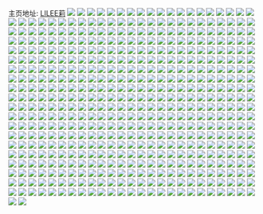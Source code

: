 主页地址: [LILEE莉](https://weibo.com/u/2734069101) 
![](https://wx4.sinaimg.cn/mw2000/a2f6956dly1gj9k1es7vjj23402c0e81.jpg) 
![](https://wx4.sinaimg.cn/mw2000/a2f6956dly1gj9k1idiohj23402c0kii.jpg) 
![](https://wx4.sinaimg.cn/mw2000/a2f6956dly1gj9k1klikwj23402c0kgy.jpg) 
![](https://wx4.sinaimg.cn/mw2000/a2f6956dly1gj8q0lriy4j23402c0kjl.jpg) 
![](https://wx4.sinaimg.cn/mw2000/a2f6956dly1gj8q0o6hxvj22c0340kjm.jpg) 
![](https://wx4.sinaimg.cn/mw2000/a2f6956dly1gj8q0pmfr6j23402c0e81.jpg) 
![](https://wx4.sinaimg.cn/mw2000/a2f6956dly1gj8q0slufyj22io1w01kz.jpg) 
![](https://wx4.sinaimg.cn/mw2000/a2f6956dly1gj8q0usm2jj22io1w0kjn.jpg) 
![](https://wx4.sinaimg.cn/mw2000/a2f6956dly1gj8q0x01rxj22io1w0e83.jpg) 
![](https://wx4.sinaimg.cn/mw2000/a2f6956dly1gj8q0ynciqj22io1w0qv7.jpg) 
![](https://wx4.sinaimg.cn/mw2000/a2f6956dly1gj8q13cterj21w02iohdv.jpg) 
![](https://wx4.sinaimg.cn/mw2000/a2f6956dly1gj8q11n137j21w02ionpf.jpg) 
![](https://wx4.sinaimg.cn/mw2000/a2f6956dly1gj6t6nrdwgj21ju1ju47c.jpg) 
![](https://wx4.sinaimg.cn/mw2000/a2f6956dly1gj5ojj37z8j20u00xs1kx.jpg) 
![](https://wx4.sinaimg.cn/mw2000/a2f6956dly1gj5ojykucvj21400u07wh.jpg) 
![](https://wx4.sinaimg.cn/mw2000/a2f6956dly1gj5ojxd7o3j213y0tyhdt.jpg) 
![](https://wx4.sinaimg.cn/mw2000/a2f6956dly1gj33bcuguvj2340340u0y.jpg) 
![](https://wx4.sinaimg.cn/mw2000/a2f6956dly1gj33b8b9aqj2340340hdu.jpg) 
![](https://wx4.sinaimg.cn/mw2000/a2f6956dly1gj33bgck19j2340340e82.jpg) 
![](https://wx4.sinaimg.cn/mw2000/a2f6956dly1gj33bkb6g2j23h03h0u0y.jpg) 
![](https://wx4.sinaimg.cn/mw2000/a2f6956dly1gj0wp7580jj20od0q5teu.jpg) 
![](https://wx4.sinaimg.cn/mw2000/a2f6956dly1gj0wp6snwej21pc1pc78x.jpg) 
![](https://wx4.sinaimg.cn/mw2000/a2f6956dly1gj0wp7ntvvj20rs0rs41a.jpg) 
![](https://wx4.sinaimg.cn/mw2000/a2f6956dly1gj0wp7uuqhj20mj0rlq5p.jpg) 
![](https://wx4.sinaimg.cn/mw2000/a2f6956dly1giw94b5ns7j23403401kz.jpg) 
![](https://wx4.sinaimg.cn/mw2000/a2f6956dly1giw94crh0gj2340340b2a.jpg) 
![](https://wx4.sinaimg.cn/mw2000/a2f6956dly1giw94geokuj2340340hdw.jpg) 
![](https://wx4.sinaimg.cn/mw2000/a2f6956dly1giw9487b2vj2340340u0y.jpg) 
![](https://wx4.sinaimg.cn/mw2000/a2f6956dly1giw94i3sqjj227t27t7wi.jpg) 
![](https://wx4.sinaimg.cn/mw2000/a2f6956dly1giw94jsy05j227t27thdu.jpg) 
![](https://wx4.sinaimg.cn/mw2000/a2f6956dly1giw94od1isj227t27t7wi.jpg) 
![](https://wx4.sinaimg.cn/mw2000/a2f6956dly1giw94mr845j227t27tb2a.jpg) 
![](https://wx4.sinaimg.cn/mw2000/a2f6956dly1giw94qxf0ej23h03h0x6r.jpg) 
![](https://wx4.sinaimg.cn/mw2000/a2f6956dly1givzuvwg2rj2280280qv5.jpg) 
![](https://wx4.sinaimg.cn/mw2000/a2f6956dly1givzucl99tj2280280x6p.jpg) 
![](https://wx4.sinaimg.cn/mw2000/a2f6956dly1gip7nhki19j2340340kjm.jpg) 
![](https://wx4.sinaimg.cn/mw2000/a2f6956dly1gip76pssq0j2340340kjm.jpg) 
![](https://wx4.sinaimg.cn/mw2000/a2f6956dly1gip2puizudj2340340kjm.jpg) 
![](https://wx4.sinaimg.cn/mw2000/a2f6956dly1gip2pyb2qmj23403407wi.jpg) 
![](https://wx4.sinaimg.cn/mw2000/a2f6956dly1gip2q0wt0jj227t27tkjl.jpg) 
![](https://wx4.sinaimg.cn/mw2000/a2f6956dly1gip2pqtv9aj227t27tnpd.jpg) 
![](https://wx4.sinaimg.cn/mw2000/a2f6956dly1gip2q5f6oyj227t27tnpd.jpg) 
![](https://wx4.sinaimg.cn/mw2000/a2f6956dly1gip2qdro06j227t27tkjl.jpg) 
![](https://wx4.sinaimg.cn/mw2000/a2f6956dly1gip2qglyerj227t27thdt.jpg) 
![](https://wx4.sinaimg.cn/mw2000/a2f6956dly1gip2qjf6vej227t27tnpd.jpg) 
![](https://wx4.sinaimg.cn/mw2000/a2f6956dly1gip2qlvjwwj2280280hdt.jpg) 
![](https://wx4.sinaimg.cn/mw2000/a2f6956dly1gintxk2i16j227t27t7wi.jpg) 
![](https://wx4.sinaimg.cn/mw2000/a2f6956dly1gintwhjdvxj23403407wj.jpg) 
![](https://wx4.sinaimg.cn/mw2000/a2f6956dly1gintxls2paj227t27t1ky.jpg) 
![](https://wx4.sinaimg.cn/mw2000/a2f6956dly1gintyfs0z3j2340340qv7.jpg) 
![](https://wx4.sinaimg.cn/mw2000/a2f6956dly1gintymp980j227t27tx6p.jpg) 
![](https://wx4.sinaimg.cn/mw2000/a2f6956dly1gintyyhg1qj2340340e81.jpg) 
![](https://wx4.sinaimg.cn/mw2000/a2f6956dly1gintz8003dj2340340kjn.jpg) 
![](https://wx4.sinaimg.cn/mw2000/a2f6956dly1gimuyaee70j2340340npd.jpg) 
![](https://wx4.sinaimg.cn/mw2000/a2f6956dly1gilxh852jmj2340340u0x.jpg) 
![](https://wx4.sinaimg.cn/mw2000/a2f6956dly1gilxh8xblnj21nw2huncr.jpg) 
![](https://wx4.sinaimg.cn/mw2000/a2f6956dly1gilxh9cqfoj21ah1ahqaz.jpg) 
![](https://wx4.sinaimg.cn/mw2000/a2f6956dly1gilxh6xkq6j21a51a5dnv.jpg) 
![](https://wx4.sinaimg.cn/mw2000/a2f6956dly1gihu64rznsj21nv27tb29.jpg) 
![](https://wx4.sinaimg.cn/mw2000/a2f6956dly1gihu673kc5j21nv27t4qp.jpg) 
![](https://wx4.sinaimg.cn/mw2000/a2f6956dly1gihu6mdf0aj21nv27tkjl.jpg) 
![](https://wx4.sinaimg.cn/mw2000/a2f6956dly1gihu6agr2qj21nv27tnpd.jpg) 
![](https://wx4.sinaimg.cn/mw2000/a2f6956dly1gihu61xbosj21nv27tnpd.jpg) 
![](https://wx4.sinaimg.cn/mw2000/a2f6956dly1gihu6d1vsmj21nv27tb29.jpg) 
![](https://wx4.sinaimg.cn/mw2000/a2f6956dly1gihu6hsxumj23402c0e82.jpg) 
![](https://wx4.sinaimg.cn/mw2000/a2f6956dly1gihu6ialsij20jg0jg0u1.jpg) 
![](https://wx4.sinaimg.cn/mw2000/a2f6956dly1gihu6iqz2dj20jg0jgtb5.jpg) 
![](https://wx4.sinaimg.cn/mw2000/a2f6956dly1gi9wd4fw96j222o3401ky.jpg) 
![](https://wx4.sinaimg.cn/mw2000/a2f6956dly1gi7ycei6jij2280280b29.jpg) 
![](https://wx4.sinaimg.cn/mw2000/a2f6956dly1gi7ycfb8mhj21o02i07s2.jpg) 
![](https://wx4.sinaimg.cn/mw2000/a2f6956dly1gi7ycguclgj2340340npe.jpg) 
![](https://wx4.sinaimg.cn/mw2000/a2f6956dly1gi7ycddfj3j2280280kjl.jpg) 
![](https://wx4.sinaimg.cn/mw2000/a2f6956dly1gi6q9o8s97j23h03h0b2b.jpg) 
![](https://wx4.sinaimg.cn/mw2000/a2f6956dly1gi6q9rre55j22bc3h0hdu.jpg) 
![](https://wx4.sinaimg.cn/mw2000/a2f6956dly1gi6q9u3zfxj22i03c0npe.jpg) 
![](https://wx4.sinaimg.cn/mw2000/a2f6956dly1gi4hoq3864j2340340x6p.jpg) 
![](https://wx4.sinaimg.cn/mw2000/a2f6956dly1gi4hosobj4j2340340u0y.jpg) 
![](https://wx4.sinaimg.cn/mw2000/a2f6956dly1gi4honzj8cj2340340e82.jpg) 
![](https://wx4.sinaimg.cn/mw2000/a2f6956dly1gi4hovkudhj2340340u0y.jpg) 
![](https://wx4.sinaimg.cn/mw2000/a2f6956dly1gi4hoyuyoqj2340340npe.jpg) 
![](https://wx4.sinaimg.cn/mw2000/a2f6956dly1gi3gx332kbj20nu18rk7v.jpg) 
![](https://wx4.sinaimg.cn/mw2000/a2f6956dly1gi3gx4762dj20ty13ywo9.jpg) 
![](https://wx4.sinaimg.cn/mw2000/a2f6956dly1gi3gx4tbk2j20ty13ydpk.jpg) 
![](https://wx4.sinaimg.cn/mw2000/a2f6956dly1gi3gx7hycpj20ty13yna7.jpg) 
![](https://wx4.sinaimg.cn/mw2000/a2f6956dly1gi3gx95l8ij20ty13y14p.jpg) 
![](https://wx4.sinaimg.cn/mw2000/a2f6956dly1gi3gx9zzljj20mi0u0wme.jpg) 
![](https://wx4.sinaimg.cn/mw2000/a2f6956dly1gi3bhwwhltj20mi0u04qp.jpg) 
![](https://wx4.sinaimg.cn/mw2000/a2f6956dly1gi3bi7pz51j20u01401ky.jpg) 
![](https://wx4.sinaimg.cn/mw2000/a2f6956dly1gi30ft4zppj222o340hdt.jpg) 
![](https://wx4.sinaimg.cn/mw2000/a2f6956dly1gi30fs4juyj22c0340x6q.jpg) 
![](https://wx4.sinaimg.cn/mw2000/a2f6956dly1gi30fu0rkej222o3404qp.jpg) 
![](https://wx4.sinaimg.cn/mw2000/a2f6956dly1gi30fwawqzj22c03401kz.jpg) 
![](https://wx4.sinaimg.cn/mw2000/a2f6956dly1gi30fx14lrj222o3407wh.jpg) 
![](https://wx4.sinaimg.cn/mw2000/a2f6956dly1gi30fxy5d4j222o3404qp.jpg) 
![](https://wx4.sinaimg.cn/mw2000/a2f6956dly1gi30fz43ycj22c0340qv6.jpg) 
![](https://wx4.sinaimg.cn/mw2000/a2f6956dly1gi30g0ml7wj22c0340hdu.jpg) 
![](https://wx4.sinaimg.cn/mw2000/a2f6956dly1gi30g1wq56j222o340hdt.jpg) 
![](https://wx4.sinaimg.cn/mw2000/a2f6956dly1gi1sj1jmf7j21w02iob29.jpg) 
![](https://wx4.sinaimg.cn/mw2000/a2f6956dly1gi1sj2kfjbj21w02iou0x.jpg) 
![](https://wx4.sinaimg.cn/mw2000/a2f6956dly1gi1sj3z5aoj21w02io1ky.jpg) 
![](https://wx4.sinaimg.cn/mw2000/a2f6956dly1gi1sj618gkj21w02iohdt.jpg) 
![](https://wx4.sinaimg.cn/mw2000/a2f6956dly1gi1sj6tp8tj21nv2htndn.jpg) 
![](https://wx4.sinaimg.cn/mw2000/a2f6956dly1gi1o5owauoj23402c07wi.jpg) 
![](https://wx4.sinaimg.cn/mw2000/a2f6956dly1gi1o60wf5xj23402c07wi.jpg) 
![](https://wx4.sinaimg.cn/mw2000/a2f6956dly1gi1o5ear4qj21w02iou10.jpg) 
![](https://wx4.sinaimg.cn/mw2000/a2f6956dly1gi1o6qrzaaj21w02io4qt.jpg) 
![](https://wx4.sinaimg.cn/mw2000/a2f6956dly1ghyu3sqngbj23402c0e81.jpg) 
![](https://wx4.sinaimg.cn/mw2000/a2f6956dly1ghyu3wq5o6j23402c0u0x.jpg) 
![](https://wx4.sinaimg.cn/mw2000/a2f6956dly1ghyu3pjsbej23402c0u0x.jpg) 
![](https://wx4.sinaimg.cn/mw2000/a2f6956dly1ghyu3ymuv0j21nv27tnpd.jpg) 
![](https://wx4.sinaimg.cn/mw2000/a2f6956dly1ghyu6xkqkyj21y52ljkjl.jpg) 
![](https://wx4.sinaimg.cn/mw2000/a2f6956dly1ghyu6vjl5oj20sg0sg0tf.jpg) 
![](https://wx4.sinaimg.cn/mw2000/a2f6956dly1ghsiwok3kjj21nv27tkjl.jpg) 
![](https://wx4.sinaimg.cn/mw2000/a2f6956dly1ghsiwpvokgj21nv27tkjl.jpg) 
![](https://wx4.sinaimg.cn/mw2000/a2f6956dly1ghsiwrdyjgj21nv27tkjl.jpg) 
![](https://wx4.sinaimg.cn/mw2000/a2f6956dly1ghsiwsdrplj21nv27thdt.jpg) 
![](https://wx4.sinaimg.cn/mw2000/a2f6956dly1ghddw28zz5j21nv27t4qp.jpg) 
![](https://wx4.sinaimg.cn/mw2000/a2f6956dly1gh1u6umh0nj213u0tub29.jpg) 
![](https://wx4.sinaimg.cn/mw2000/a2f6956dly1ggveorfhg0j21o0280b29.jpg) 
![](https://wx4.sinaimg.cn/mw2000/a2f6956dly1ggveot9yubj21o02807wh.jpg) 
![](https://wx4.sinaimg.cn/mw2000/a2f6956dly1ggveouylbdj21cm1stqrq.jpg) 
![](https://wx4.sinaimg.cn/mw2000/a2f6956dly1ggveoxqpjej21w02iou0x.jpg) 
![](https://wx4.sinaimg.cn/mw2000/a2f6956dly1ggveopkbruj21jm2254qp.jpg) 
![](https://wx4.sinaimg.cn/mw2000/a2f6956dly1ggvep1wddej21w02iou0x.jpg) 
![](https://wx4.sinaimg.cn/mw2000/a2f6956dly1ggvep4vp81j22c03401jr.jpg) 
![](https://wx4.sinaimg.cn/mw2000/a2f6956dly1ggqx41f5ggj20ty13yx6p.jpg) 
![](https://wx4.sinaimg.cn/mw2000/a2f6956dly1ggqx465xs3j20ty13y1ky.jpg) 
![](https://wx4.sinaimg.cn/mw2000/a2f6956dly1ggobzldu8tj21o0280hdu.jpg) 
![](https://wx4.sinaimg.cn/mw2000/a2f6956dly1ggna7rawr5j22801o0npd.jpg) 
![](https://wx4.sinaimg.cn/mw2000/a2f6956dly1ggna7p1q9mj22801o0x6p.jpg) 
![](https://wx4.sinaimg.cn/mw2000/a2f6956dly1ggna7tqeb8j22801o01ky.jpg) 
![](https://wx4.sinaimg.cn/mw2000/a2f6956dly1ggna7vlnvjj21o0280hdt.jpg) 
![](https://wx4.sinaimg.cn/mw2000/a2f6956dly1ggmylwmqkcj20ov0p6gph.jpg) 
![](https://wx4.sinaimg.cn/mw2000/a2f6956dly1gghny7swc1j21o0280hdt.jpg) 
![](https://wx4.sinaimg.cn/mw2000/a2f6956dly1gghny9v3sqj21o0280hdt.jpg) 
![](https://wx4.sinaimg.cn/mw2000/a2f6956dly1gggd2vt3ypj22801o0x6p.jpg) 
![](https://wx4.sinaimg.cn/mw2000/a2f6956dly1gggd2ti9exj22801o0x6p.jpg) 
![](https://wx4.sinaimg.cn/mw2000/a2f6956dly1ggg0ciy2sij21nv27tnpd.jpg) 
![](https://wx4.sinaimg.cn/mw2000/a2f6956dly1ggg0cleaooj21nv27thdt.jpg) 
![](https://wx4.sinaimg.cn/mw2000/a2f6956dly1ggg0cn4cvej218w27sb29.jpg) 
![](https://wx4.sinaimg.cn/mw2000/a2f6956dly1ggg0cgwrmxj218w27s4qp.jpg) 
![](https://wx4.sinaimg.cn/mw2000/a2f6956dly1ggf30iid9ij21o0280npd.jpg) 
![](https://wx4.sinaimg.cn/mw2000/a2f6956dly1ggf30m0kp0j21o0280x6p.jpg) 
![](https://wx4.sinaimg.cn/mw2000/a2f6956dly1ggeuylpws7j21o0280b2a.jpg) 
![](https://wx4.sinaimg.cn/mw2000/a2f6956dly1ggeuyob9kbj21o0280npd.jpg) 
![](https://wx4.sinaimg.cn/mw2000/a2f6956dly1ggeuyr864nj21o02804qq.jpg) 
![](https://wx4.sinaimg.cn/mw2000/a2f6956dly1ggeuytytdoj21o0280npd.jpg) 
![](https://wx4.sinaimg.cn/mw2000/a2f6956dly1gga6d8utm0j20ty13ynpd.jpg) 
![](https://wx4.sinaimg.cn/mw2000/a2f6956dly1gg7weuufjbj20mi0u0hd4.jpg) 
![](https://wx4.sinaimg.cn/mw2000/a2f6956dly1gg5kauhgh1j21nv27tkg0.jpg) 
![](https://wx4.sinaimg.cn/mw2000/a2f6956dly1gg5kavxbcgj21nv27te76.jpg) 
![](https://wx4.sinaimg.cn/mw2000/a2f6956dly1gg5kaxkzu8j21nv27t4qp.jpg) 
![](https://wx4.sinaimg.cn/mw2000/a2f6956dly1gg3o0vdyttj22c0340azr.jpg) 
![](https://wx4.sinaimg.cn/mw2000/a2f6956dly1gg3o0t28s5j22c0340qs4.jpg) 
![](https://wx4.sinaimg.cn/mw2000/a2f6956dly1gg2gbwxhrzj21o0280b2a.jpg) 
![](https://wx4.sinaimg.cn/mw2000/a2f6956dly1gfznuqjfd0j20u00u0adf.jpg) 
![](https://wx4.sinaimg.cn/mw2000/a2f6956dly1gfyuaa9u92j21nv27t1kx.jpg) 
![](https://wx4.sinaimg.cn/mw2000/a2f6956dly1gfyua8vtiwj21nv27tkjl.jpg) 
![](https://wx4.sinaimg.cn/mw2000/a2f6956dly1gfyuacbqaaj21nv27tnpd.jpg) 
![](https://wx4.sinaimg.cn/mw2000/a2f6956dly1gfyuafc5phj21o0280x6p.jpg) 
![](https://wx4.sinaimg.cn/mw2000/a2f6956dly1gfyuahs59ej21o0280qv5.jpg) 
![](https://wx4.sinaimg.cn/mw2000/a2f6956dly1gfyuak6f8ij21o0280u0x.jpg) 
![](https://wx4.sinaimg.cn/mw2000/a2f6956dly1gfxwax81glj21nv27t1kx.jpg) 
![](https://wx4.sinaimg.cn/mw2000/a2f6956dly1gfxwayheqej21nv27t1kx.jpg) 
![](https://wx4.sinaimg.cn/mw2000/a2f6956dly1gfxwazr6hpj21nv27t1kx.jpg) 
![](https://wx4.sinaimg.cn/mw2000/a2f6956dly1gfxwb0uu2aj21nv27tqu8.jpg) 
![](https://wx4.sinaimg.cn/mw2000/a2f6956dly1gfxwb2ttnpj21nv27tb1f.jpg) 
![](https://wx4.sinaimg.cn/mw2000/a2f6956dly1gfwd3bxj1kj21w02ioqv5.jpg) 
![](https://wx4.sinaimg.cn/mw2000/a2f6956dly1gfv0w7nnzmj21nv27tnpd.jpg) 
![](https://wx4.sinaimg.cn/mw2000/a2f6956dly1gfv0w8ny25j21nv27tb29.jpg) 
![](https://wx4.sinaimg.cn/mw2000/a2f6956dly1gfv0w9s2fhj21nv27tb29.jpg) 
![](https://wx4.sinaimg.cn/mw2000/a2f6956dly1gfv0wb1o12j21nv27te81.jpg) 
![](https://wx4.sinaimg.cn/mw2000/a2f6956dly1gfqztcrwnlj21o0280e81.jpg) 
![](https://wx4.sinaimg.cn/mw2000/a2f6956dly1gfqzt1xvryj21o0280b29.jpg) 
![](https://wx4.sinaimg.cn/mw2000/a2f6956dly1gfqztkxgexj21o0280b29.jpg) 
![](https://wx4.sinaimg.cn/mw2000/a2f6956dly1gfjv3g8z0rj21nv27thdt.jpg) 
![](https://wx4.sinaimg.cn/mw2000/a2f6956dly1gfjv3nlu4tj21o0280npd.jpg) 
![](https://wx4.sinaimg.cn/mw2000/a2f6956dly1gffiebj1dfj21pc0yi1l5.jpg) 
![](https://wx4.sinaimg.cn/mw2000/a2f6956dly1gffif5wju9j21pc0yihe0.jpg) 
![](https://wx4.sinaimg.cn/mw2000/a2f6956dly1gffyo45yb5j21pc0yib2h.jpg) 
![](https://wx4.sinaimg.cn/mw2000/a2f6956dly1gfficb0qntj21pc0yi4qw.jpg) 
![](https://wx4.sinaimg.cn/mw2000/a2f6956dly1gfbkowp034j22801o0hdu.jpg) 
![](https://wx4.sinaimg.cn/mw2000/a2f6956dly1gfbkoyxgtrj21400u0q8v.jpg) 
![](https://wx4.sinaimg.cn/mw2000/a2f6956dly1gfbkp6b1wxj23402c04qp.jpg) 
![](https://wx4.sinaimg.cn/mw2000/a2f6956dly1gfbkpjgcb0j21nv27tqv5.jpg) 
![](https://wx4.sinaimg.cn/mw2000/a2f6956dly1gfbkq09c6ij21w02io1kz.jpg) 
![](https://wx4.sinaimg.cn/mw2000/a2f6956dly1gfbkqa6msmj21w02iox6q.jpg) 
![](https://wx4.sinaimg.cn/mw2000/a2f6956dly1gfbkqkkdrmj21w02iox6q.jpg) 
![](https://wx4.sinaimg.cn/mw2000/a2f6956dly1gfbkqvelxoj21w02io7wj.jpg) 
![](https://wx4.sinaimg.cn/mw2000/a2f6956dly1gfbkr0u1i0j21w02ioqv5.jpg) 
![](https://wx4.sinaimg.cn/mw2000/a2f6956dly1gfbkob5mwaj21w02ioqv5.jpg) 
![](https://wx4.sinaimg.cn/mw2000/a2f6956dly1gfbkr5evmkj21w02iokjl.jpg) 
![](https://wx4.sinaimg.cn/mw2000/a2f6956dly1gfbkraxs2ij21w02ioqv5.jpg) 
![](https://wx4.sinaimg.cn/mw2000/a2f6956dly1gfadh8059nj21o02804qq.jpg) 
![](https://wx4.sinaimg.cn/mw2000/a2f6956dly1gfadho00srj21o02801ky.jpg) 
![](https://wx4.sinaimg.cn/mw2000/a2f6956dly1gf8hslgop6j20mi0u07qm.jpg) 
![](https://wx4.sinaimg.cn/mw2000/a2f6956dly1gf2np0c5jdj21nv27tu0x.jpg) 
![](https://wx4.sinaimg.cn/mw2000/a2f6956dly1gf2nqac3g9j21nv27tx6p.jpg) 
![](https://wx4.sinaimg.cn/mw2000/a2f6956dly1gf2nqy8evoj21nv27t4qq.jpg) 
![](https://wx4.sinaimg.cn/mw2000/a2f6956dly1gf2nrnizkwj21nv27tqv5.jpg) 
![](https://wx4.sinaimg.cn/mw2000/a2f6956dly1gf2ns828usj21nv27tu0x.jpg) 
![](https://wx4.sinaimg.cn/mw2000/a2f6956dly1gf2nphtgymj21nv27tnpd.jpg) 
![](https://wx4.sinaimg.cn/mw2000/a2f6956dly1gf2nokkuquj21w02io4qq.jpg) 
![](https://wx4.sinaimg.cn/mw2000/a2f6956dly1gf3cgyniiwj21w02io7wi.jpg) 
![](https://wx4.sinaimg.cn/mw2000/a2f6956dly1gf3chbt5ipj21nv27tnpd.jpg) 
![](https://wx4.sinaimg.cn/mw2000/a2f6956dly1gez0f5v05sj22c0340b03.jpg) 
![](https://wx4.sinaimg.cn/mw2000/a2f6956dly1gez0f7v4xvj22c0340as7.jpg) 
![](https://wx4.sinaimg.cn/mw2000/a2f6956dly1gez0fbb1xyj23402c0qv5.jpg) 
![](https://wx4.sinaimg.cn/mw2000/a2f6956dly1gez0f380j2j22c03407wh.jpg) 
![](https://wx4.sinaimg.cn/mw2000/a2f6956dly1gez0fe24a0j22c03407wh.jpg) 
![](https://wx4.sinaimg.cn/mw2000/a2f6956dly1gez0fh1xgbj22c0340kjl.jpg) 
![](https://wx4.sinaimg.cn/mw2000/a2f6956dly1gd43jqbqegj21o0280kjm.jpg) 
![](https://wx4.sinaimg.cn/mw2000/a2f6956dly1gd43jyqrimj21o02804qq.jpg) 
![](https://wx4.sinaimg.cn/mw2000/a2f6956dly1gd43jhp2rnj21o0280x6p.jpg) 
![](https://wx4.sinaimg.cn/mw2000/a2f6956dly1gd43k68ahkj21o0280u0x.jpg) 
![](https://wx4.sinaimg.cn/mw2000/a2f6956dly1gd43kgsq8sj21o0280npd.jpg) 
![](https://wx4.sinaimg.cn/mw2000/a2f6956dly1gd3zrb41wjj20sg11y12i.jpg) 
![](https://wx4.sinaimg.cn/mw2000/a2f6956dly1gd3zrj7ubbj22c03407wh.jpg) 
![](https://wx4.sinaimg.cn/mw2000/a2f6956dly1gd3zrpct7aj214k1i3qo5.jpg) 
![](https://wx4.sinaimg.cn/mw2000/a2f6956dly1gcsjvydbk5j20u0140x6p.jpg) 
![](https://wx4.sinaimg.cn/mw2000/a2f6956dly1gcsjvmm3v3j20u01hch9x.jpg) 
![](https://wx4.sinaimg.cn/mw2000/a2f6956dly1gcq3cvjumkj20m80tm451.jpg) 
![](https://wx4.sinaimg.cn/mw2000/a2f6956dly1gcq3cw4decj20w016odn3.jpg) 
![](https://wx4.sinaimg.cn/mw2000/a2f6956dly1gcp09si2guj213u0tub29.jpg) 
![](https://wx4.sinaimg.cn/mw2000/a2f6956dly1gcp0a4tqlrj213u0tu4qp.jpg) 
![](https://wx4.sinaimg.cn/mw2000/a2f6956dly1gcp0adcucrj20mi0u0ts5.jpg) 
![](https://wx4.sinaimg.cn/mw2000/a2f6956dly1gcp0aop1gvj20mi0u0x5z.jpg) 
![](https://wx4.sinaimg.cn/mw2000/a2f6956dly1gcj834sr2vj21nv27tnpd.jpg) 
![](https://wx4.sinaimg.cn/mw2000/a2f6956dly1gcj82vg1rdj21nv27thdt.jpg) 
![](https://wx4.sinaimg.cn/mw2000/a2f6956dly1gcj83dcvx2j21nv27thdt.jpg) 
![](https://wx4.sinaimg.cn/mw2000/a2f6956dly1gcj83nc0p3j227t1nvqv5.jpg) 
![](https://wx4.sinaimg.cn/mw2000/a2f6956dly1gcj83vdo91j21nv27te81.jpg) 
![](https://wx4.sinaimg.cn/mw2000/a2f6956dly1gcj843f0goj21nv27te81.jpg) 
![](https://wx4.sinaimg.cn/mw2000/a2f6956dly1gcj84dirhgj21nv27tu0x.jpg) 
![](https://wx4.sinaimg.cn/mw2000/a2f6956dly1gcj84mljkrj21nv27tkjl.jpg) 
![](https://wx4.sinaimg.cn/mw2000/a2f6956dly1gcj84wzk1gj21nv27tu0x.jpg) 
![](https://wx4.sinaimg.cn/mw2000/a2f6956dly1gcdok75bygj22dc2dctvo.jpg) 
![](https://wx4.sinaimg.cn/mw2000/a2f6956dly1gcdokp1i0kj22dc2dcwyd.jpg) 
![](https://wx4.sinaimg.cn/mw2000/a2f6956dly1gcdol8jdmrj22dc2dce2u.jpg) 
![](https://wx4.sinaimg.cn/mw2000/a2f6956dly1gcdooge2bsj22dc2dcqsm.jpg) 
![](https://wx4.sinaimg.cn/mw2000/a2f6956dly1gcdoo7wwtjj22dc2dck9w.jpg) 
![](https://wx4.sinaimg.cn/mw2000/a2f6956dly1gcdootq76ij22dc2dctxg.jpg) 
![](https://wx4.sinaimg.cn/mw2000/a2f6956dly1gcdopai370j22dc2dc1kx.jpg) 
![](https://wx4.sinaimg.cn/mw2000/a2f6956dly1gcdopv5720j22dc2dc4qp.jpg) 
![](https://wx4.sinaimg.cn/mw2000/a2f6956dly1gcdojqmoz6j22dc2dc7wh.jpg) 
![](https://wx4.sinaimg.cn/mw2000/a2f6956dly1gc8n92yz14j20dw0dwjtg.jpg) 
![](https://wx4.sinaimg.cn/mw2000/a2f6956dly1gc34cc3ctgj21o0280npe.jpg) 
![](https://wx4.sinaimg.cn/mw2000/a2f6956dly1gc34bu48fkj21o0280qv6.jpg) 
![](https://wx4.sinaimg.cn/mw2000/a2f6956dly1gc34chtqy6j21bv1rte6b.jpg) 
![](https://wx4.sinaimg.cn/mw2000/a2f6956dly1gc34cwxc6xj21o0280e82.jpg) 
![](https://wx4.sinaimg.cn/mw2000/a2f6956dly1gc34d7ukerj21o0280u0x.jpg) 
![](https://wx4.sinaimg.cn/mw2000/a2f6956dly1gc34dloer8j22801o07wi.jpg) 
![](https://wx4.sinaimg.cn/mw2000/a2f6956dly1gc34dxo327j21o02804qq.jpg) 
![](https://wx4.sinaimg.cn/mw2000/a2f6956dly1gc34edbw0yj21o0280hdu.jpg) 
![](https://wx4.sinaimg.cn/mw2000/a2f6956dly1gc34epyb4ej21o02807wi.jpg) 
![](https://wx4.sinaimg.cn/mw2000/a2f6956dly1gbxgzp7gljj23402c0ke9.jpg) 
![](https://wx4.sinaimg.cn/mw2000/a2f6956dly1gbxgzzray6j22801o0hdt.jpg) 
![](https://wx4.sinaimg.cn/mw2000/a2f6956dly1gbxh0dg39aj21w02io7wi.jpg) 
![](https://wx4.sinaimg.cn/mw2000/a2f6956dly1gbxh0f8r6hj20p40xhtei.jpg) 
![](https://wx4.sinaimg.cn/mw2000/a2f6956dly1gbxgzgf438j21w02iob2a.jpg) 
![](https://wx4.sinaimg.cn/mw2000/a2f6956dly1gbxh0ljjr0j219w1p6avc.jpg) 
![](https://wx4.sinaimg.cn/mw2000/a2f6956dly1gbxh12z9shj21w02iou0y.jpg) 
![](https://wx4.sinaimg.cn/mw2000/a2f6956dly1gbxh1s7pvcj21w02ioqv7.jpg) 
![](https://wx4.sinaimg.cn/mw2000/a2f6956dly1gbxh273rb8j23402c0b2a.jpg) 
![](https://wx4.sinaimg.cn/mw2000/a2f6956dly1gbtx1zc0lqj21o0280hdu.jpg) 
![](https://wx4.sinaimg.cn/mw2000/a2f6956dly1gbtx1bbh92j21o0280kjm.jpg) 
![](https://wx4.sinaimg.cn/mw2000/a2f6956dly1gbtx3ftaebj21o02804qq.jpg) 
![](https://wx4.sinaimg.cn/mw2000/a2f6956dly1gbtx3ylzydj21o0280qv5.jpg) 
![](https://wx4.sinaimg.cn/mw2000/a2f6956dly1gbtx4tk64lj21o02804qq.jpg) 
![](https://wx4.sinaimg.cn/mw2000/a2f6956dly1gbtx6rl4n4j21o02801ky.jpg) 
![](https://wx4.sinaimg.cn/mw2000/a2f6956dly1gbtv73og6zj21o0280e82.jpg) 
![](https://wx4.sinaimg.cn/mw2000/a2f6956dly1gbtv82i0jpj21o0280b2a.jpg) 
![](https://wx4.sinaimg.cn/mw2000/a2f6956dly1gbtv92f7rcj23402c0u0x.jpg) 
![](https://wx4.sinaimg.cn/mw2000/a2f6956dly1gbtv9pn8vbj23402c0kjl.jpg) 
![](https://wx4.sinaimg.cn/mw2000/a2f6956dly1gbtvagn9kyj23402c01kz.jpg) 
![](https://wx4.sinaimg.cn/mw2000/a2f6956dly1gbtvbk0mgcj23402c0hdu.jpg) 
![](https://wx4.sinaimg.cn/mw2000/a2f6956dly1gbtvbuzu60j23402c0hde.jpg) 
![](https://wx4.sinaimg.cn/mw2000/a2f6956dly1gbtv6cubdgj23402c0tr6.jpg) 
![](https://wx4.sinaimg.cn/mw2000/a2f6956dly1gbtvc573evj21hc0u0h2l.jpg) 
![](https://wx4.sinaimg.cn/mw2000/a2f6956dly1gbskycmclkj23402c0qru.jpg) 
![](https://wx4.sinaimg.cn/mw2000/a2f6956dly1gbskyk079oj23402c0tp2.jpg) 
![](https://wx4.sinaimg.cn/mw2000/a2f6956dly1gbskyrsialj23402c0tpo.jpg) 
![](https://wx4.sinaimg.cn/mw2000/a2f6956dly1gbskz0va4wj21nv27tb29.jpg) 
![](https://wx4.sinaimg.cn/mw2000/a2f6956dly1gbskzbh1ioj21nv27t7wh.jpg) 
![](https://wx4.sinaimg.cn/mw2000/a2f6956dly1gbskzl0qlaj21nv27t1kx.jpg) 
![](https://wx4.sinaimg.cn/mw2000/a2f6956dly1gbskzv6rj5j21nv27tb29.jpg) 
![](https://wx4.sinaimg.cn/mw2000/a2f6956dly1gbsky5cicej23402c0h9l.jpg) 
![](https://wx4.sinaimg.cn/mw2000/a2f6956dly1gbsl002qf0j23402c0kae.jpg) 
![](https://wx4.sinaimg.cn/mw2000/a2f6956dly1gbsgbdcmjzj23402c01g9.jpg) 
![](https://wx4.sinaimg.cn/mw2000/a2f6956dly1gbsgbm12aqj23402c04qp.jpg) 
![](https://wx4.sinaimg.cn/mw2000/a2f6956dly1gbsgbtumkjj23402c0kjd.jpg) 
![](https://wx4.sinaimg.cn/mw2000/a2f6956dly1gbqfyqj7awj21o0280qv5.jpg) 
![](https://wx4.sinaimg.cn/mw2000/a2f6956dly1gbqfz1rlpsj21o0280x6p.jpg) 
![](https://wx4.sinaimg.cn/mw2000/a2f6956dly1gbqfzc7tqhj21o0280u0x.jpg) 
![](https://wx4.sinaimg.cn/mw2000/a2f6956dly1gbqfzn8g57j21o0280u0x.jpg) 
![](https://wx4.sinaimg.cn/mw2000/a2f6956dly1gbqfyfiix1j20tz140ai9.jpg) 
![](https://wx4.sinaimg.cn/mw2000/a2f6956dly1gbqfznr577j20b40b4mxr.jpg) 
![](https://wx4.sinaimg.cn/mw2000/a2f6956dly1gbotlvul3dj21nv27tqv5.jpg) 
![](https://wx4.sinaimg.cn/mw2000/a2f6956dly1gbotm1qysnj21nv27tqv5.jpg) 
![](https://wx4.sinaimg.cn/mw2000/a2f6956dly1gbotm4j4xoj21nv27te81.jpg) 
![](https://wx4.sinaimg.cn/mw2000/a2f6956dly1gbotlu6755j21nv27tnpd.jpg) 
![](https://wx4.sinaimg.cn/mw2000/a2f6956dly1gbotm63juij21nv27tnpd.jpg) 
![](https://wx4.sinaimg.cn/mw2000/a2f6956dly1gbotmessw3j21nv27tnpd.jpg) 
![](https://wx4.sinaimg.cn/mw2000/a2f6956dly1gbotmo9ektj21nv27tnpd.jpg) 
![](https://wx4.sinaimg.cn/mw2000/a2f6956dly1gbotmt518jj227t1nvb29.jpg) 
![](https://wx4.sinaimg.cn/mw2000/a2f6956dly1gbotmz3vsxj21nv27tqv5.jpg) 
![](https://wx4.sinaimg.cn/mw2000/a2f6956dly1gbo1udt77xj20ty13yu0x.jpg) 
![](https://wx4.sinaimg.cn/mw2000/a2f6956dly1gbo1v0fdq2j20u0140npd.jpg) 
![](https://wx4.sinaimg.cn/mw2000/a2f6956dly1gbnukvrdscj21nv27tkjl.jpg) 
![](https://wx4.sinaimg.cn/mw2000/a2f6956dly1gbnul1uln1j21nv27tnpd.jpg) 
![](https://wx4.sinaimg.cn/mw2000/a2f6956dly1gbnul7todbj21nv27tkjl.jpg) 
![](https://wx4.sinaimg.cn/mw2000/a2f6956dly1gbnules6shj21nv27tkjl.jpg) 
![](https://wx4.sinaimg.cn/mw2000/a2f6956dly1gbnulm8xwaj21nv27thdt.jpg) 
![](https://wx4.sinaimg.cn/mw2000/a2f6956dly1gbnulqzawyj227t1nvhdt.jpg) 
![](https://wx4.sinaimg.cn/mw2000/a2f6956dly1gbnum55cgtj227t1nvhdt.jpg) 
![](https://wx4.sinaimg.cn/mw2000/a2f6956dly1gbnumkl23aj21nv27tqv5.jpg) 
![](https://wx4.sinaimg.cn/mw2000/a2f6956dly1gbnumzn2mkj21nv27tkjl.jpg) 
![](https://wx4.sinaimg.cn/mw2000/a2f6956dly1gbnqvnq7bpj21nv27t1ky.jpg) 
![](https://wx4.sinaimg.cn/mw2000/a2f6956dly1gbnqvv4ufoj21nv27thdu.jpg) 
![](https://wx4.sinaimg.cn/mw2000/a2f6956dly1gbnqwet3owj21nv27tx6p.jpg) 
![](https://wx4.sinaimg.cn/mw2000/a2f6956dly1gbnqwztns2j21nv27t7wi.jpg) 
![](https://wx4.sinaimg.cn/mw2000/a2f6956dly1gbnqxrg1p8j21nv27tb2a.jpg) 
![](https://wx4.sinaimg.cn/mw2000/a2f6956dly1gbnqysple7j21nv27t4qq.jpg) 
![](https://wx4.sinaimg.cn/mw2000/a2f6956dly1gbnqvkmzetj21o02801ky.jpg) 
![](https://wx4.sinaimg.cn/mw2000/a2f6956dly1gbnqzok7msj21nv27tqv5.jpg) 
![](https://wx4.sinaimg.cn/mw2000/a2f6956dly1gbnr06co9zj21nv27t1ky.jpg) 
![](https://wx4.sinaimg.cn/mw2000/a2f6956dly1gbnr08nihbj20yb0sodkp.jpg) 
![](https://wx4.sinaimg.cn/mw2000/a2f6956dly1gbmhqk4hrbj20no0zkwkr.jpg) 
![](https://wx4.sinaimg.cn/mw2000/a2f6956dly1gbmhqmmpbwj20jd0t2dm1.jpg) 
![](https://wx4.sinaimg.cn/mw2000/a2f6956dly1gbmhqo101oj20nq0zkdpi.jpg) 
![](https://wx4.sinaimg.cn/mw2000/a2f6956dly1gbmhqoi8rgj20no0zkwic.jpg) 
![](https://wx4.sinaimg.cn/mw2000/a2f6956dly1gbmhqpedwej20np0zk0z7.jpg) 
![](https://wx4.sinaimg.cn/mw2000/a2f6956dly1gbmhqqajasj20np0zkqcd.jpg) 
![](https://wx4.sinaimg.cn/mw2000/a2f6956dly1gbmhqrbqbxj20no0zkwjj.jpg) 
![](https://wx4.sinaimg.cn/mw2000/a2f6956dly1gbmhqsdxb2j20nr0zkjvl.jpg) 
![](https://wx4.sinaimg.cn/mw2000/a2f6956dly1gbmhqta54mj20nn0zkgqe.jpg) 
![](https://wx4.sinaimg.cn/mw2000/a2f6956dly1gbkdc692qlj21nv27tqv5.jpg) 
![](https://wx4.sinaimg.cn/mw2000/a2f6956dly1gbi7cnknuej21nv27tx6p.jpg) 
![](https://wx4.sinaimg.cn/mw2000/a2f6956dly1gbi7cpfp0yj21w02iohdv.jpg) 
![](https://wx4.sinaimg.cn/mw2000/a2f6956dly1gbi7cqpubpj21nv27t1ky.jpg) 
![](https://wx4.sinaimg.cn/mw2000/a2f6956dly1gbi7clsgwcj21nv27t1ky.jpg) 
![](https://wx4.sinaimg.cn/mw2000/a2f6956dly1gbi1bxs4mij21nv27tnpe.jpg) 
![](https://wx4.sinaimg.cn/mw2000/a2f6956dly1gbi1c48f6gj21nv27tkjm.jpg) 
![](https://wx4.sinaimg.cn/mw2000/a2f6956dly1gbi1ccfns3j21nv27tnpd.jpg) 
![](https://wx4.sinaimg.cn/mw2000/a2f6956dly1gbi1cmax0cj21nv27t7wi.jpg) 
![](https://wx4.sinaimg.cn/mw2000/a2f6956dly1gbi1bmwrhtj21nv27t1ky.jpg) 
![](https://wx4.sinaimg.cn/mw2000/a2f6956dly1gbi1copvsuj21nv27t1ky.jpg) 
![](https://wx4.sinaimg.cn/mw2000/a2f6956dly1gbh3w0qp44j236o2e04qs.jpg) 
![](https://wx4.sinaimg.cn/mw2000/a2f6956dly1gbh3vuq5kfj236o2e0qv6.jpg) 
![](https://wx4.sinaimg.cn/mw2000/a2f6956dly1gbh3w4omfoj22e036onpi.jpg) 
![](https://wx4.sinaimg.cn/mw2000/a2f6956dly1gbh3wbj4w7j22e036oqv8.jpg) 
![](https://wx4.sinaimg.cn/mw2000/a2f6956dly1gbh3wf6wc1j22e036okjp.jpg) 
![](https://wx4.sinaimg.cn/mw2000/a2f6956dly1gbh3wi08olj22e036okjp.jpg) 
![](https://wx4.sinaimg.cn/mw2000/a2f6956dly1gbh3wlj5h1j22e036oqv8.jpg) 
![](https://wx4.sinaimg.cn/mw2000/a2f6956dly1gbh3vxeij5j23402c0x6p.jpg) 
![](https://wx4.sinaimg.cn/mw2000/a2f6956dly1gbh3wovrqwj23402c04qq.jpg) 
![](https://wx4.sinaimg.cn/mw2000/a2f6956dly1gbgzccx639j227t27t7wh.jpg) 
![](https://wx4.sinaimg.cn/mw2000/a2f6956dly1gbgzc1cpntj227t27t7wh.jpg) 
![](https://wx4.sinaimg.cn/mw2000/a2f6956dly1gbei2xl0w7j21nv27tqv5.jpg) 
![](https://wx4.sinaimg.cn/mw2000/a2f6956dly1gbei3634z1j21nv27tu0x.jpg) 
![](https://wx4.sinaimg.cn/mw2000/a2f6956dly1gbei3esypcj21nv27tkjl.jpg) 
![](https://wx4.sinaimg.cn/mw2000/a2f6956dly1gbdpon9tfsj21nv27t7wh.jpg) 
![](https://wx4.sinaimg.cn/mw2000/a2f6956dly1gbdpox99e8j21nv27te81.jpg) 
![](https://wx4.sinaimg.cn/mw2000/a2f6956dly1gbdppf3rrfj21nv27te81.jpg) 
![](https://wx4.sinaimg.cn/mw2000/a2f6956dly1gbdpq0ujrdj21nv27thdt.jpg) 
![](https://wx4.sinaimg.cn/mw2000/a2f6956dly1gbcksgcv7fj21nv27tx6p.jpg) 
![](https://wx4.sinaimg.cn/mw2000/a2f6956dly1gbcktlkyymj21nv27t1ky.jpg) 
![](https://wx4.sinaimg.cn/mw2000/a2f6956dly1gbcku71qxij21nv27thdt.jpg) 
![](https://wx4.sinaimg.cn/mw2000/a2f6956dly1gbckuxcqd4j21nv27tu0x.jpg) 
![](https://wx4.sinaimg.cn/mw2000/a2f6956dly1gbckvbvu63j23402c01kx.jpg) 
![](https://wx4.sinaimg.cn/mw2000/a2f6956dly1gbckvmfrygj23402c0ki7.jpg) 
![](https://wx4.sinaimg.cn/mw2000/a2f6956dly1gbckw4ndy0j22c03407vu.jpg) 
![](https://wx4.sinaimg.cn/mw2000/a2f6956dly1gbckwq7u75j23402c0b29.jpg) 
![](https://wx4.sinaimg.cn/mw2000/a2f6956dly1gbckshommnj20k80iu77w.jpg) 
![](https://wx4.sinaimg.cn/mw2000/a2f6956dly1gbcfhhqmfbj22c0340kjm.jpg) 
![](https://wx4.sinaimg.cn/mw2000/a2f6956dly1gbcfh58sl0j22c0340hdu.jpg) 
![](https://wx4.sinaimg.cn/mw2000/a2f6956dly1gbcfi7hjmhj22c0340npe.jpg) 
![](https://wx4.sinaimg.cn/mw2000/a2f6956dly1gbcfja9swlj22c0340b2a.jpg) 
![](https://wx4.sinaimg.cn/mw2000/a2f6956dly1gbcfjv03m4j22c0340npd.jpg) 
![](https://wx4.sinaimg.cn/mw2000/a2f6956dly1gbcfkfayu4j22c0340hdt.jpg) 
![](https://wx4.sinaimg.cn/mw2000/a2f6956dly1gbcfkwou0vj23402c07wh.jpg) 
![](https://wx4.sinaimg.cn/mw2000/a2f6956dly1gbcfldnwn1j22ds1sgdut.jpg) 
![](https://wx4.sinaimg.cn/mw2000/a2f6956dly1gbcfn0yk31j22c03401ky.jpg) 
![](https://wx4.sinaimg.cn/mw2000/a2f6956dly1gbcfrr6re8j22c0340kjn.jpg) 
![](https://wx4.sinaimg.cn/mw2000/a2f6956dly1gbcfs373snj23402c01cj.jpg) 
![](https://wx4.sinaimg.cn/mw2000/a2f6956dly1gbcfsdftrwj23402c0aym.jpg) 
![](https://wx4.sinaimg.cn/mw2000/a2f6956dly1gb40f6vfqhj21nv27thdu.jpg) 
![](https://wx4.sinaimg.cn/mw2000/a2f6956dly1gb40f8orvrj21nv27thdu.jpg) 
![](https://wx4.sinaimg.cn/mw2000/a2f6956dly1gb40f9lsc1j21nv27tkjm.jpg) 
![](https://wx4.sinaimg.cn/mw2000/a2f6956dly1gb40fbb0zoj227t1nve81.jpg) 
![](https://wx4.sinaimg.cn/mw2000/a2f6956dly1gb40fckme6j227t1nvb29.jpg) 
![](https://wx4.sinaimg.cn/mw2000/a2f6956dly1gb40f5njf5j21nv27tqv5.jpg) 
![](https://wx4.sinaimg.cn/mw2000/a2f6956dly1gb40fdg4rpj21nv27tu0x.jpg) 
![](https://wx4.sinaimg.cn/mw2000/a2f6956dly1gb37uy4734j20u01407wi.jpg) 
![](https://wx4.sinaimg.cn/mw2000/a2f6956dly1gb37uyufa3j20u0140npd.jpg) 
![](https://wx4.sinaimg.cn/mw2000/a2f6956dly1gb37uzx7yaj21400u0x6p.jpg) 
![](https://wx4.sinaimg.cn/mw2000/a2f6956dly1gb37ux8n9kj21400u0u0x.jpg) 
![](https://wx4.sinaimg.cn/mw2000/a2f6956dly1gb37v1j57sj21400u04qq.jpg) 
![](https://wx4.sinaimg.cn/mw2000/a2f6956dly1gb2v037v73j21nv27tx6p.jpg) 
![](https://wx4.sinaimg.cn/mw2000/a2f6956dly1gb2v040y65j21nv27tu0x.jpg) 
![](https://wx4.sinaimg.cn/mw2000/a2f6956dly1gb2v04x09sj21nv27tnpd.jpg) 
![](https://wx4.sinaimg.cn/mw2000/a2f6956dly1gb2v05jd6vj21nv27tx6p.jpg) 
![](https://wx4.sinaimg.cn/mw2000/a2f6956dly1gb2v02ay82j21nv27tb2a.jpg) 
![](https://wx4.sinaimg.cn/mw2000/a2f6956dly1gb2v06h43aj21nv27t7wi.jpg) 
![](https://wx4.sinaimg.cn/mw2000/a2f6956dly1gb2v07bbk3j227t1nvqv5.jpg) 
![](https://wx4.sinaimg.cn/mw2000/a2f6956dly1gb2v09zvv6j21nv27t7wi.jpg) 
![](https://wx4.sinaimg.cn/mw2000/a2f6956dly1gb2v0ax8brj21o02804qq.jpg) 
![](https://wx4.sinaimg.cn/mw2000/a2f6956dly1gb2v0bxnywj21o02804qq.jpg) 
![](https://wx4.sinaimg.cn/mw2000/a2f6956dly1gb2v0dg9zkj21o02804qr.jpg) 
![](https://wx4.sinaimg.cn/mw2000/a2f6956dly1gb2v0ef7otj21o0280u0x.jpg) 
![](https://wx4.sinaimg.cn/mw2000/a2f6956dly1gb2v0femu7j21o0280x6p.jpg) 
![](https://wx4.sinaimg.cn/mw2000/a2f6956dly1gb2v0gb1a1j21o0280npd.jpg) 
![](https://wx4.sinaimg.cn/mw2000/a2f6956dly1gb178jzxvij20yi17ithr.jpg) 
![](https://wx4.sinaimg.cn/mw2000/a2f6956dly1gb178kclk0j20yf1jngro.jpg) 
![](https://wx4.sinaimg.cn/mw2000/a2f6956dly1gb178lqmulj21nv27t7wi.jpg) 
![](https://wx4.sinaimg.cn/mw2000/a2f6956dly1gb178nq3mcj21nv27tx6p.jpg) 
![](https://wx4.sinaimg.cn/mw2000/a2f6956dly1gb178ozdo0j21nv27t4qq.jpg) 
![](https://wx4.sinaimg.cn/mw2000/a2f6956dly1gb178qrkrtj23402c0e81.jpg) 
![](https://wx4.sinaimg.cn/mw2000/a2f6956dly1gb178sq09fj23402c0b29.jpg) 
![](https://wx4.sinaimg.cn/mw2000/a2f6956dly1gb178j3kpzj21o0280hdu.jpg) 
![](https://wx4.sinaimg.cn/mw2000/a2f6956dly1gb178wpgh5j21o0280b2a.jpg) 
![](https://wx4.sinaimg.cn/mw2000/a2f6956dly1gb0pj5f71tj23402c07wk.jpg) 
![](https://wx4.sinaimg.cn/mw2000/a2f6956dly1gb0pjbwvsfj21nv27te82.jpg) 
![](https://wx4.sinaimg.cn/mw2000/a2f6956dly1gb0pk06hgvj23402c01l0.jpg) 
![](https://wx4.sinaimg.cn/mw2000/a2f6956dly1gb0pk22kf5j21nv27tx6p.jpg) 
![](https://wx4.sinaimg.cn/mw2000/a2f6956dly1gb0pk6qen9j23402c0u0z.jpg) 
![](https://wx4.sinaimg.cn/mw2000/a2f6956dly1gb0pj00aznj227t1nv7wi.jpg) 
![](https://wx4.sinaimg.cn/mw2000/a2f6956dly1gb0pk8o9bhj23402c0qv6.jpg) 
![](https://wx4.sinaimg.cn/mw2000/a2f6956dly1gaxc8xwe9qj21400u0hdt.jpg) 
![](https://wx4.sinaimg.cn/mw2000/a2f6956dly1gaxc8pqscyj20mi0u0b29.jpg) 
![](https://wx4.sinaimg.cn/mw2000/a2f6956dly1gaxc953xacj20mi0u01kx.jpg) 
![](https://wx4.sinaimg.cn/mw2000/a2f6956dly1gaxc9grq2lj21nv27t1ky.jpg) 
![](https://wx4.sinaimg.cn/mw2000/a2f6956dly1gaxc9t0r8fj21nv27t4qq.jpg) 
![](https://wx4.sinaimg.cn/mw2000/a2f6956dly1gaxc9zbh4yj20mi0u04qp.jpg) 
![](https://wx4.sinaimg.cn/mw2000/a2f6956dly1gaxcadu755j21nv27tb2a.jpg) 
![](https://wx4.sinaimg.cn/mw2000/a2f6956dly1gaxcapvtizj21nv27t000.jpg) 
![](https://wx4.sinaimg.cn/mw2000/a2f6956dly1gaxcb22ot1j21nv27t7wi.jpg) 
![](https://wx4.sinaimg.cn/mw2000/a2f6956dly1gakofreoe1j21nv27t7wi.jpg) 
![](https://wx4.sinaimg.cn/mw2000/a2f6956dly1gakoggj1yuj227t1nve82.jpg) 
![](https://wx4.sinaimg.cn/mw2000/a2f6956dly1gakohhi23bj22c033zhdy.jpg) 
![](https://wx4.sinaimg.cn/mw2000/a2f6956dly1gakn5szaduj22c033ze86.jpg) 
![](https://wx4.sinaimg.cn/mw2000/a2f6956dly1gakn6z1m0kj22c033z1l2.jpg) 
![](https://wx4.sinaimg.cn/mw2000/a2f6956dly1gakn84n6gwj22c033z1l2.jpg) 
![](https://wx4.sinaimg.cn/mw2000/a2f6956dly1gakn9940cej22c033z4qu.jpg) 
![](https://wx4.sinaimg.cn/mw2000/a2f6956dly1gakoir0iyvj21nv27t7wi.jpg) 
![](https://wx4.sinaimg.cn/mw2000/a2f6956dly1gakoijga0lj22c0340u0x.jpg) 
![](https://wx4.sinaimg.cn/mw2000/a2f6956dly1ga8wfajgbaj23402c0awe.jpg) 
![](https://wx4.sinaimg.cn/mw2000/a2f6956dly1ga8wfjib8zj23402c0x6p.jpg) 
![](https://wx4.sinaimg.cn/mw2000/a2f6956dly1ga8wfpktyej23402c01ky.jpg) 
![](https://wx4.sinaimg.cn/mw2000/a2f6956dly1ga8wfujsaej23402c0hdt.jpg) 
![](https://wx4.sinaimg.cn/mw2000/a2f6956dly1ga8wfyc39mj23402c07ug.jpg) 
![](https://wx4.sinaimg.cn/mw2000/a2f6956dly1ga8wg278r2j23402c01kx.jpg) 
![](https://wx4.sinaimg.cn/mw2000/a2f6956dly1ga8wg97e95j23402c0e82.jpg) 
![](https://wx4.sinaimg.cn/mw2000/a2f6956dly1ga8wgdcdboj22c0340b2a.jpg) 
![](https://wx4.sinaimg.cn/mw2000/a2f6956dly1ga8wgfe0g9j23402c0e81.jpg) 
![](https://wx4.sinaimg.cn/mw2000/a2f6956dly1ga8wgi5s50j22c03404qq.jpg) 
![](https://wx4.sinaimg.cn/mw2000/a2f6956dly1ga8wgkfl3fj23402c0b29.jpg) 
![](https://wx4.sinaimg.cn/mw2000/a2f6956dly1ga8wgpc92aj22c0340npe.jpg) 
![](https://wx4.sinaimg.cn/mw2000/a2f6956dly1ga8wgskp9sj23402c0kjl.jpg) 
![](https://wx4.sinaimg.cn/mw2000/a2f6956dly1ga8739nimdj20u0140aei.jpg) 
![](https://wx4.sinaimg.cn/mw2000/a2f6956dly1ga873afcf2j20u0140q9n.jpg) 
![](https://wx4.sinaimg.cn/mw2000/a2f6956dly1ga873b147gj21400u07aj.jpg) 
![](https://wx4.sinaimg.cn/mw2000/a2f6956dly1ga873brrhwj21400u0q9j.jpg) 
![](https://wx4.sinaimg.cn/mw2000/a2f6956dly1ga873ch6ecj20u0140dn9.jpg) 
![](https://wx4.sinaimg.cn/mw2000/a2f6956dly1ga87392b41j20u0140n4g.jpg) 
![](https://wx4.sinaimg.cn/mw2000/a2f6956dly1ga873d9rggj20u0140gr8.jpg) 
![](https://wx4.sinaimg.cn/mw2000/a2f6956dly1ga873ebaqej20u0140dky.jpg) 
![](https://wx4.sinaimg.cn/mw2000/a2f6956dly1ga873gchafj20u0140jva.jpg) 
![](https://wx4.sinaimg.cn/mw2000/a2f6956dly1ga4aopt1ubj21400u0hdt.jpg) 
![](https://wx4.sinaimg.cn/mw2000/a2f6956dly1ga4ap48osrj22801o04qq.jpg) 
![](https://wx4.sinaimg.cn/mw2000/a2f6956dly1ga4apg3g3zj22801o0u0x.jpg) 
![](https://wx4.sinaimg.cn/mw2000/a2f6956dly1ga4aoddsupj22801o0b2a.jpg) 
![](https://wx4.sinaimg.cn/mw2000/a2f6956dly1ga4apqj0mzj21o0280qv5.jpg) 
![](https://wx4.sinaimg.cn/mw2000/a2f6956dly1ga4apydl0tj20u0140e81.jpg) 
![](https://wx4.sinaimg.cn/mw2000/a2f6956dly1ga4aqa2in2j21o02804qq.jpg) 
![](https://wx4.sinaimg.cn/mw2000/a2f6956dly1fv37z2giaxj21o02yonph.jpg) 
![](https://wx4.sinaimg.cn/mw2000/a2f6956dly1fv37zasakyj22yo1o0u12.jpg) 
![](https://wx4.sinaimg.cn/mw2000/a2f6956dly1fv37zgf7rej22yo1o04qv.jpg) 
![](https://wx4.sinaimg.cn/mw2000/a2f6956dly1fv37yxlqmaj22yo1o0kjq.jpg) 
![](https://wx4.sinaimg.cn/mw2000/a2f6956dly1fv3809n00rj22yo1o0x6u.jpg) 
![](https://wx4.sinaimg.cn/mw2000/a2f6956dly1fv380jaw95j22yo1o04qv.jpg) 
![](https://wx4.sinaimg.cn/mw2000/a2f6956dly1fv380msevxj22c0340u0x.jpg) 
![](https://wx4.sinaimg.cn/mw2000/a2f6956dly1fv38eqaqhzj21o02yoqvb.jpg) 
![](https://wx4.sinaimg.cn/mw2000/a2f6956dly1fv38dzar6qj20rs15o7wh.jpg) 
![](https://wx4.sinaimg.cn/mw2000/a2f6956dly1fuk10qwmv0j23402c01ky.jpg) 
![](https://wx4.sinaimg.cn/mw2000/a2f6956dly1fuk1185dhrj22c0340kjm.jpg) 
![](https://wx4.sinaimg.cn/mw2000/a2f6956dly1fuk11k1gaij22c0340x6p.jpg) 
![](https://wx4.sinaimg.cn/mw2000/a2f6956dly1fuk11xacjwj22c0340e82.jpg) 
![](https://wx4.sinaimg.cn/mw2000/a2f6956dly1fuk129p7q2j22c03404qq.jpg) 
![](https://wx4.sinaimg.cn/mw2000/a2f6956dly1fuk12kpqwuj22c0340npd.jpg) 
![](https://wx4.sinaimg.cn/mw2000/a2f6956dly1fuk12x8deoj22c0340x6p.jpg) 
![](https://wx4.sinaimg.cn/mw2000/a2f6956dly1fuk0z47q1ej23402c04qp.jpg) 
![](https://wx4.sinaimg.cn/mw2000/a2f6956dly1fuk1361ahmj22c0340e81.jpg) 
![](https://wx4.sinaimg.cn/mw2000/a2f6956dly1fujtzq0ghdj21pc0yiqv8.jpg) 
![](https://wx4.sinaimg.cn/mw2000/a2f6956dly1fuju0jnnlzj21pc0yikjo.jpg) 
![](https://wx4.sinaimg.cn/mw2000/a2f6956dly1fuju1a1sk6j21pc0yihdw.jpg) 
